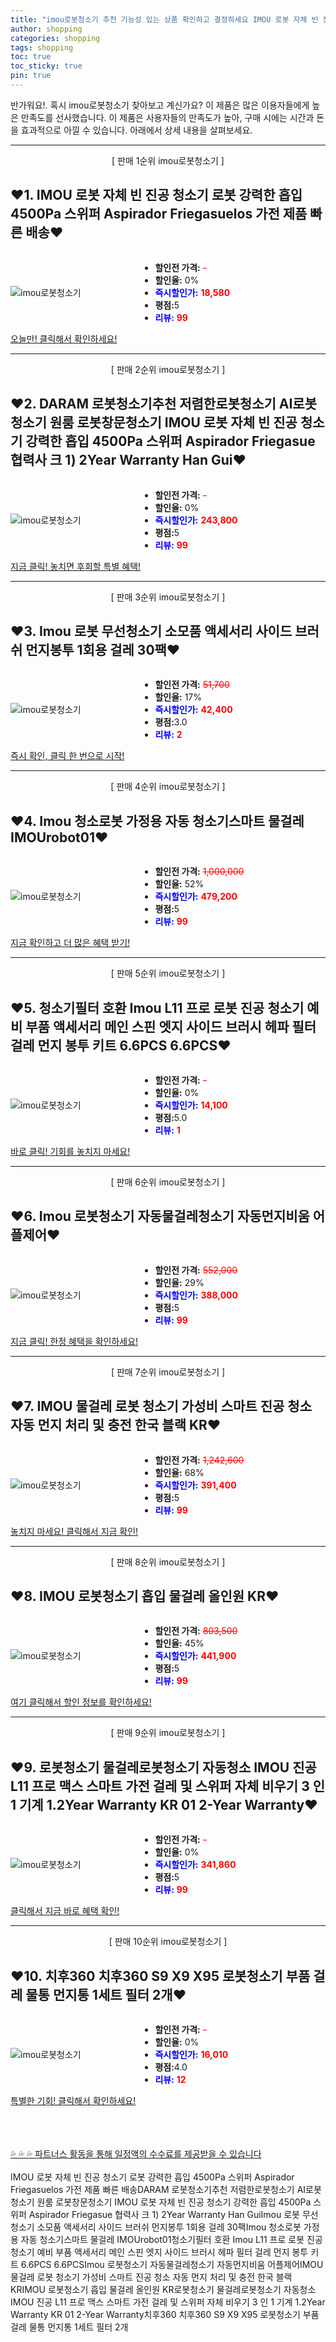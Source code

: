 ```yaml
---
title: "imou로봇청소기 추천 기능성 있는 상품 확인하고 결정하세요 IMOU 로봇 자체 빈 진공"
author: shopping
categories: shopping
tags: shopping
toc: true
toc_sticky: true
pin: true
---
```

반가워요!. 혹시 imou로봇청소기 찾아보고 계신가요?  이 제품은 많은 이용자들에게 높은 만족도를 선사했습니다. 이 제품은 사용자들의 만족도가 높아, 구매 시에는 시간과 돈을 효과적으로 아낄 수 있습니다. 아래에서 상세 내용을 살펴보세요.

---
<p class="toplist" style="margin: 0 auto; display: block; width: fit-content;">[ 판매 1순위 imou로봇청소기 ]</p>

<h2><strong>❤️1. IMOU 로봇 자체 빈 진공 청소기 로봇 강력한 흡입 4500Pa 스위퍼 Aspirador Friegasuelos 가전 제품 빠른 배송❤️</strong></h2>

<div style="display: flex; align-items: center;">
    <div style="flex: 0.4;">
        <img src="https://thumbnail6.coupangcdn.com/thumbnails/remote/230x230ex/image/vendor_inventory/9837/391bdef812ad275fd1e3856d47405e4dfae148552d0f611f82a31b5c19a5.jpg" alt="imou로봇청소기" style="max-width: 100%;">
    </div>
    <div style="flex: 0.6; margin-left: 10px;">
        <ul>
            <li><strong>할인전 가격:</strong> <del style="color: red;">-</del></li>
            <li><strong>할인율:</strong> 0%</li>
            <li><span style='color:blue'><strong>즉시할인가:</strong></span> <span style='color:red'><strong>18,580</strong></span></li>
            <li><strong>평점:</strong>5</li>
            <li><span style='color:blue'><strong>리뷰:</strong></span> <span style='color:red'><strong>99</strong></span></li>
        </ul>
    </div>
</div>
<div class="center">
    <a href="https://William4Davisa.github.io?lptag=AF9450613&subid=githubio&pageKey=7985838453&traceid=V0-153&itemId=22178390879&vendorItemId=89224718233" class="myButton">
        오늘만! 클릭해서 확인하세요!
    </a>
</div>


---
<p class="toplist" style="margin: 0 auto; display: block; width: fit-content;">[ 판매 2순위 imou로봇청소기 ]</p>

<h2><strong>❤️2. DARAM 로봇청소기추천 저렴한로봇청소기 AI로봇청소기 원룸 로봇창문청소기 IMOU 로봇 자체 빈 진공 청소기 강력한 흡입 4500Pa 스위퍼 Aspirador Friegasue 협력사 크 1) 2Year Warranty  Han Gui❤️</strong></h2>

<div style="display: flex; align-items: center;">
    <div style="flex: 0.4;">
        <img src="https://thumbnail9.coupangcdn.com/thumbnails/remote/230x230ex/image/vendor_inventory/e593/02e3ddf0213ab4b486f5a809485f05a701c6f29253ad4ad8e6d1907820e2.jpg" alt="imou로봇청소기" style="max-width: 100%;">
    </div>
    <div style="flex: 0.6; margin-left: 10px;">
        <ul>
            <li><strong>할인전 가격:</strong> <del style="color: red;">-</del></li>
            <li><strong>할인율:</strong> 0%</li>
            <li><span style='color:blue'><strong>즉시할인가:</strong></span> <span style='color:red'><strong>243,800</strong></span></li>
            <li><strong>평점:</strong>5</li>
            <li><span style='color:blue'><strong>리뷰:</strong></span> <span style='color:red'><strong>99</strong></span></li>
        </ul>
    </div>
</div>
<div class="center">
    <a href="https://William4Davisa.github.io?lptag=AF9450613&subid=githubio&pageKey=6440124879&traceid=V0-153&itemId=13936421068&vendorItemId=90430569545" class="myButton">
        지금 클릭! 놓치면 후회할 특별 혜택!
    </a>
</div>


---
<p class="toplist" style="margin: 0 auto; display: block; width: fit-content;">[ 판매 3순위 imou로봇청소기 ]</p>

<h2><strong>❤️3. Imou 로봇 무선청소기 소모품 액세서리 사이드 브러쉬 먼지봉투 1회용 걸레 30팩❤️</strong></h2>

<div style="display: flex; align-items: center;">
    <div style="flex: 0.4;">
        <img src="https://thumbnail6.coupangcdn.com/thumbnails/remote/230x230ex/image/vendor_inventory/c261/37fba1694ea7431331b66328d17fe3e5b80434c99711376d683e38cbf3b5.jpg" alt="imou로봇청소기" style="max-width: 100%;">
    </div>
    <div style="flex: 0.6; margin-left: 10px;">
        <ul>
            <li><strong>할인전 가격:</strong> <del style="color: red;">51,700</del></li>
            <li><strong>할인율:</strong> 17%</li>
            <li><span style='color:blue'><strong>즉시할인가:</strong></span> <span style='color:red'><strong>42,400</strong></span></li>
            <li><strong>평점:</strong>3.0</li>
            <li><span style='color:blue'><strong>리뷰:</strong></span> <span style='color:red'><strong>2</strong></span></li>
        </ul>
    </div>
</div>
<div class="center">
    <a href="https://William4Davisa.github.io?lptag=AF9450613&subid=githubio&pageKey=7611043148&traceid=V0-153&itemId=20157491120&vendorItemId=87991941288" class="myButton">
        즉시 확인, 클릭 한 번으로 시작!
    </a>
</div>


---
<p class="toplist" style="margin: 0 auto; display: block; width: fit-content;">[ 판매 4순위 imou로봇청소기 ]</p>

<h2><strong>❤️4. Imou 청소로봇 가정용 자동 청소기스마트 물걸레 IMOUrobot01❤️</strong></h2>

<div style="display: flex; align-items: center;">
    <div style="flex: 0.4;">
        <img src="https://thumbnail9.coupangcdn.com/thumbnails/remote/230x230ex/image/vendor_inventory/cc93/0cf91fd6063f6d297904379af7ca2cad4a5a9a8fd92e8877ffdd4d9843f5.jpg" alt="imou로봇청소기" style="max-width: 100%;">
    </div>
    <div style="flex: 0.6; margin-left: 10px;">
        <ul>
            <li><strong>할인전 가격:</strong> <del style="color: red;">1,000,000</del></li>
            <li><strong>할인율:</strong> 52%</li>
            <li><span style='color:blue'><strong>즉시할인가:</strong></span> <span style='color:red'><strong>479,200</strong></span></li>
            <li><strong>평점:</strong>5</li>
            <li><span style='color:blue'><strong>리뷰:</strong></span> <span style='color:red'><strong>99</strong></span></li>
        </ul>
    </div>
</div>
<div class="center">
    <a href="https://William4Davisa.github.io?lptag=AF9450613&subid=githubio&pageKey=6883167630&traceid=V0-153&itemId=16501027666&vendorItemId=83688616784" class="myButton">
        지금 확인하고 더 많은 혜택 받기!
    </a>
</div>


---
<p class="toplist" style="margin: 0 auto; display: block; width: fit-content;">[ 판매 5순위 imou로봇청소기 ]</p>

<h2><strong>❤️5. 청소기필터 호환 Imou L11 프로 로봇 진공 청소기 예비 부품 액세서리 메인 스핀 엣지 사이드 브러시 헤파 필터 걸레 먼지 봉투 키트 6.6PCS 6.6PCS❤️</strong></h2>

<div style="display: flex; align-items: center;">
    <div style="flex: 0.4;">
        <img src="https://thumbnail8.coupangcdn.com/thumbnails/remote/230x230ex/image/vendor_inventory/0560/12571be9dff46305b71c3b9b9b4dcede5f76a25dfd5a89c804efc4d36321.jpg" alt="imou로봇청소기" style="max-width: 100%;">
    </div>
    <div style="flex: 0.6; margin-left: 10px;">
        <ul>
            <li><strong>할인전 가격:</strong> <del style="color: red;">-</del></li>
            <li><strong>할인율:</strong> 0%</li>
            <li><span style='color:blue'><strong>즉시할인가:</strong></span> <span style='color:red'><strong>14,100</strong></span></li>
            <li><strong>평점:</strong>5.0</li>
            <li><span style='color:blue'><strong>리뷰:</strong></span> <span style='color:red'><strong>1</strong></span></li>
        </ul>
    </div>
</div>
<div class="center">
    <a href="https://William4Davisa.github.io?lptag=AF9450613&subid=githubio&pageKey=7538944008&traceid=V0-153&itemId=19813286093&vendorItemId=87560725926" class="myButton">
        바로 클릭! 기회를 놓치지 마세요!
    </a>
</div>


---
<p class="toplist" style="margin: 0 auto; display: block; width: fit-content;">[ 판매 6순위 imou로봇청소기 ]</p>

<h2><strong>❤️6. Imou 로봇청소기 자동물걸레청소기 자동먼지비움 어플제어❤️</strong></h2>

<div style="display: flex; align-items: center;">
    <div style="flex: 0.4;">
        <img src="https://thumbnail8.coupangcdn.com/thumbnails/remote/230x230ex/image/vendor_inventory/d024/bafdc977cb0152321699b7231c5fac1f1dd21a33f7289df93b48afa077ac.jpeg" alt="imou로봇청소기" style="max-width: 100%;">
    </div>
    <div style="flex: 0.6; margin-left: 10px;">
        <ul>
            <li><strong>할인전 가격:</strong> <del style="color: red;">552,000</del></li>
            <li><strong>할인율:</strong> 29%</li>
            <li><span style='color:blue'><strong>즉시할인가:</strong></span> <span style='color:red'><strong>388,000</strong></span></li>
            <li><strong>평점:</strong>5</li>
            <li><span style='color:blue'><strong>리뷰:</strong></span> <span style='color:red'><strong>99</strong></span></li>
        </ul>
    </div>
</div>
<div class="center">
    <a href="https://William4Davisa.github.io?lptag=AF9450613&subid=githubio&pageKey=6756301214&traceid=V0-153&itemId=15819357308&vendorItemId=83031271319" class="myButton">
        지금 클릭! 한정 혜택을 확인하세요!
    </a>
</div>


---
<p class="toplist" style="margin: 0 auto; display: block; width: fit-content;">[ 판매 7순위 imou로봇청소기 ]</p>

<h2><strong>❤️7. IMOU 물걸레 로봇 청소기 가성비 스마트 진공 청소 자동 먼지 처리 및 충전 한국 블랙 KR❤️</strong></h2>

<div style="display: flex; align-items: center;">
    <div style="flex: 0.4;">
        <img src="https://thumbnail6.coupangcdn.com/thumbnails/remote/230x230ex/image/vendor_inventory/251d/892c34513e86a02615ce3e7a6d7d25d66aed9420e469e05396e56d05d0fd.png" alt="imou로봇청소기" style="max-width: 100%;">
    </div>
    <div style="flex: 0.6; margin-left: 10px;">
        <ul>
            <li><strong>할인전 가격:</strong> <del style="color: red;">1,242,600</del></li>
            <li><strong>할인율:</strong> 68%</li>
            <li><span style='color:blue'><strong>즉시할인가:</strong></span> <span style='color:red'><strong>391,400</strong></span></li>
            <li><strong>평점:</strong>5</li>
            <li><span style='color:blue'><strong>리뷰:</strong></span> <span style='color:red'><strong>99</strong></span></li>
        </ul>
    </div>
</div>
<div class="center">
    <a href="https://William4Davisa.github.io?lptag=AF9450613&subid=githubio&pageKey=7573427552&traceid=V0-153&itemId=19977632846&vendorItemId=87075982898" class="myButton">
        놓치지 마세요! 클릭해서 지금 확인!
    </a>
</div>


---
<p class="toplist" style="margin: 0 auto; display: block; width: fit-content;">[ 판매 8순위 imou로봇청소기 ]</p>

<h2><strong>❤️8. IMOU 로봇청소기 흡입 물걸레 올인원 KR❤️</strong></h2>

<div style="display: flex; align-items: center;">
    <div style="flex: 0.4;">
        <img src="https://thumbnail9.coupangcdn.com/thumbnails/remote/230x230ex/image/vendor_inventory/c596/0cf2327da5483e5e381932e426d07c6969c63e66fa7665809d25bd4c9a71.png" alt="imou로봇청소기" style="max-width: 100%;">
    </div>
    <div style="flex: 0.6; margin-left: 10px;">
        <ul>
            <li><strong>할인전 가격:</strong> <del style="color: red;">803,500</del></li>
            <li><strong>할인율:</strong> 45%</li>
            <li><span style='color:blue'><strong>즉시할인가:</strong></span> <span style='color:red'><strong>441,900</strong></span></li>
            <li><strong>평점:</strong>5</li>
            <li><span style='color:blue'><strong>리뷰:</strong></span> <span style='color:red'><strong>99</strong></span></li>
        </ul>
    </div>
</div>
<div class="center">
    <a href="https://William4Davisa.github.io?lptag=AF9450613&subid=githubio&pageKey=7926700083&traceid=V0-153&itemId=21792238061&vendorItemId=87044270719" class="myButton">
        여기 클릭해서 할인 정보를 확인하세요!
    </a>
</div>


---
<p class="toplist" style="margin: 0 auto; display: block; width: fit-content;">[ 판매 9순위 imou로봇청소기 ]</p>

<h2><strong>❤️9. 로봇청소기 물걸레로봇청소기 자동청소 IMOU 진공 L11 프로 맥스 스마트 가전 걸레 및 스위퍼 자체 비우기 3 인 1 기계 1.2Year Warranty  KR 01 2-Year Warranty❤️</strong></h2>

<div style="display: flex; align-items: center;">
    <div style="flex: 0.4;">
        <img src="https://thumbnail7.coupangcdn.com/thumbnails/remote/230x230ex/image/vendor_inventory/0175/d74c13651107940cbc7d6434951f51d5f9c3822e13b7cd702eedd0cdbbbd.jpg" alt="imou로봇청소기" style="max-width: 100%;">
    </div>
    <div style="flex: 0.6; margin-left: 10px;">
        <ul>
            <li><strong>할인전 가격:</strong> <del style="color: red;">-</del></li>
            <li><strong>할인율:</strong> 0%</li>
            <li><span style='color:blue'><strong>즉시할인가:</strong></span> <span style='color:red'><strong>341,860</strong></span></li>
            <li><strong>평점:</strong>5</li>
            <li><span style='color:blue'><strong>리뷰:</strong></span> <span style='color:red'><strong>99</strong></span></li>
        </ul>
    </div>
</div>
<div class="center">
    <a href="https://William4Davisa.github.io?lptag=AF9450613&subid=githubio&pageKey=7859944179&traceid=V0-153&itemId=21446326321&vendorItemId=90772595003" class="myButton">
        클릭해서 지금 바로 혜택 확인!
    </a>
</div>


---
<p class="toplist" style="margin: 0 auto; display: block; width: fit-content;">[ 판매 10순위 imou로봇청소기 ]</p>

<h2><strong>❤️10. 치후360 치후360 S9 X9 X95 로봇청소기 부품 걸레 물통 먼지통 1세트 필터 2개❤️</strong></h2>

<div style="display: flex; align-items: center;">
    <div style="flex: 0.4;">
        <img src="https://thumbnail10.coupangcdn.com/thumbnails/remote/230x230ex/image/vendor_inventory/0888/f45cdd8dd65c23f7de477bed869dc60959956096491cc091b563c5c392a0.jpg" alt="imou로봇청소기" style="max-width: 100%;">
    </div>
    <div style="flex: 0.6; margin-left: 10px;">
        <ul>
            <li><strong>할인전 가격:</strong> <del style="color: red;">-</del></li>
            <li><strong>할인율:</strong> 0%</li>
            <li><span style='color:blue'><strong>즉시할인가:</strong></span> <span style='color:red'><strong>16,010</strong></span></li>
            <li><strong>평점:</strong>4.0</li>
            <li><span style='color:blue'><strong>리뷰:</strong></span> <span style='color:red'><strong>12</strong></span></li>
        </ul>
    </div>
</div>
<div class="center">
    <a href="https://William4Davisa.github.io?lptag=AF9450613&subid=githubio&pageKey=2372835301&traceid=V0-153&itemId=4132100133&vendorItemId=90756378285" class="myButton">
        특별한 기회! 클릭해서 확인하세요!
    </a>
</div>

<br><br><br>[💦 💦 💦 파트너스 활동을 통해 일정액의 수수료를 제공받을 수 있습니다](https://link.coupang.com/a/bcpT2c)<br><br>IMOU 로봇 자체 빈 진공 청소기 로봇 강력한 흡입 4500Pa 스위퍼 Aspirador Friegasuelos 가전 제품 빠른 배송DARAM 로봇청소기추천 저렴한로봇청소기 AI로봇청소기 원룸 로봇창문청소기 IMOU 로봇 자체 빈 진공 청소기 강력한 흡입 4500Pa 스위퍼 Aspirador Friegasue 협력사 크 1) 2Year Warranty  Han GuiImou 로봇 무선청소기 소모품 액세서리 사이드 브러쉬 먼지봉투 1회용 걸레 30팩Imou 청소로봇 가정용 자동 청소기스마트 물걸레 IMOUrobot01청소기필터 호환 Imou L11 프로 로봇 진공 청소기 예비 부품 액세서리 메인 스핀 엣지 사이드 브러시 헤파 필터 걸레 먼지 봉투 키트 6.6PCS 6.6PCSImou 로봇청소기 자동물걸레청소기 자동먼지비움 어플제어IMOU 물걸레 로봇 청소기 가성비 스마트 진공 청소 자동 먼지 처리 및 충전 한국 블랙 KRIMOU 로봇청소기 흡입 물걸레 올인원 KR로봇청소기 물걸레로봇청소기 자동청소 IMOU 진공 L11 프로 맥스 스마트 가전 걸레 및 스위퍼 자체 비우기 3 인 1 기계 1.2Year Warranty  KR 01 2-Year Warranty치후360 치후360 S9 X9 X95 로봇청소기 부품 걸레 물통 먼지통 1세트 필터 2개